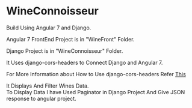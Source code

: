 # WineConnoisseur
Build Using Angular 7 and Django.

Angular 7 FrontEnd Project is in "WineFront" Folder.

Django Project is in "WineConnoisseur" Folder.

It Uses django-cors-headers to Connect Django and Angular 7.

For More Information about How to Use django-cors-headers Refer <a href="https://www.techiediaries.com/django-cors/">This</a> 

It Displays And Filter Wines Data.<br>
To Display Data I have Used Paginator in Django Project And Give JSON response to angular project.
